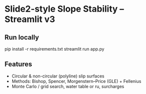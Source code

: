 # Slide2-style Slope Stability – Streamlit v3

## Run locally
pip install -r requirements.txt
streamlit run app.py

## Features
- Circular & non-circular (polyline) slip surfaces
- Methods: Bishop, Spencer, Morgenstern–Price (GLE) + Fellenius
- Monte Carlo / grid search, water table or ru, surcharges
